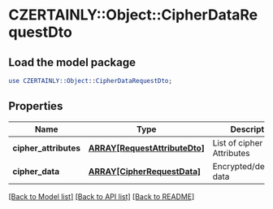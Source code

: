 # CZERTAINLY::Object::CipherDataRequestDto

## Load the model package
```perl
use CZERTAINLY::Object::CipherDataRequestDto;
```

## Properties
Name | Type | Description | Notes
------------ | ------------- | ------------- | -------------
**cipher_attributes** | [**ARRAY[RequestAttributeDto]**](RequestAttributeDto.md) | List of cipher Attributes | 
**cipher_data** | [**ARRAY[CipherRequestData]**](CipherRequestData.md) | Encrypted/decrypted data | 

[[Back to Model list]](../README.md#documentation-for-models) [[Back to API list]](../README.md#documentation-for-api-endpoints) [[Back to README]](../README.md)


